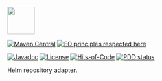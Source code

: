 <img src="https://www.artipie.com/logo.svg" width="64px" height="64px"/>

[![Maven Central](https://img.shields.io/maven-central/v/com.artipie/helm-adapter.svg)](https://maven-badges.herokuapp.com/maven-central/com.artipie/helm-adapter)
[![EO principles respected here](https://www.elegantobjects.org/badge.svg)](https://www.elegantobjects.org)

[![Javadoc](http://www.javadoc.io/badge/com.artipie/helm-adapter.svg)](http://www.javadoc.io/doc/com.artipie/helm-adapter)
[![License](https://img.shields.io/badge/license-MIT-green.svg)](https://github.com/artipie/helm-adapter/blob/master/LICENSE.txt)
[![Hits-of-Code](https://hitsofcode.com/github/artipie/helm-adapter)](https://hitsofcode.com/view/github/artipie/helm-adapter)
[![PDD status](http://www.0pdd.com/svg?name=artipie/helm-adapter)](http://www.0pdd.com/p?name=artipie/helm-adapter)

Helm repository adapter.
